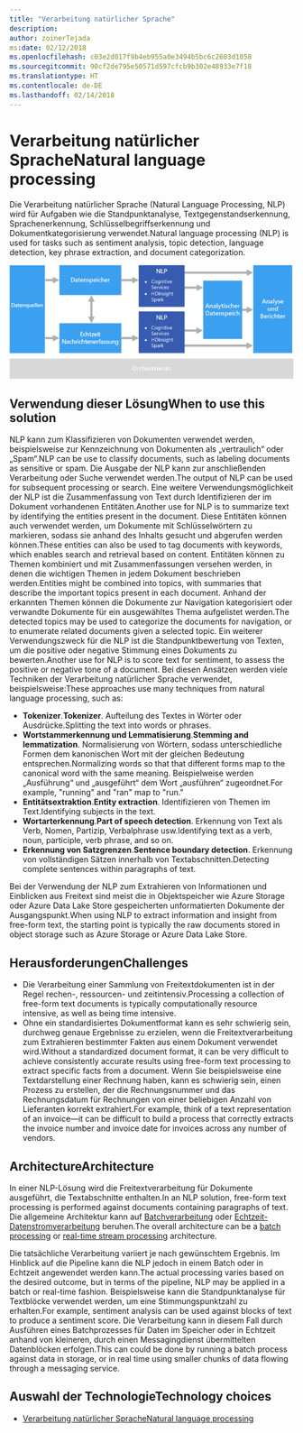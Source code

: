 ```yaml
---
title: "Verarbeitung natürlicher Sprache"
description: 
author: zoinerTejada
ms:date: 02/12/2018
ms.openlocfilehash: c03e2d017f9b4eb955a0e3494b5bc6c2603d1058
ms.sourcegitcommit: 90cf2de795e50571d597cfcb9b302e48933e7f18
ms.translationtype: HT
ms.contentlocale: de-DE
ms.lasthandoff: 02/14/2018
---
```

# <a name="natural-language-processing"></a><span data-ttu-id="19675-102">Verarbeitung natürlicher Sprache</span><span class="sxs-lookup"><span data-stu-id="19675-102">Natural language processing</span></span>

<span data-ttu-id="19675-103">Die Verarbeitung natürlicher Sprache (Natural Language Processing, NLP) wird für Aufgaben wie die Standpunktanalyse, Textgegenstandserkennung, Sprachenerkennung, Schlüsselbegriffserkennung und Dokumentkategorisierung verwendet.</span><span class="sxs-lookup"><span data-stu-id="19675-103">Natural language processing (NLP) is used for tasks such as sentiment analysis, topic detection, language detection, key phrase extraction, and document categorization.</span></span>

![](./images/nlp-pipeline.png)

## <a name="when-to-use-this-solution"></a><span data-ttu-id="19675-104">Verwendung dieser Lösung</span><span class="sxs-lookup"><span data-stu-id="19675-104">When to use this solution</span></span>

<span data-ttu-id="19675-105">NLP kann zum Klassifizieren von Dokumenten verwendet werden, beispielsweise zur Kennzeichnung von Dokumenten als „vertraulich“ oder „Spam“.</span><span class="sxs-lookup"><span data-stu-id="19675-105">NLP can be use to classify documents, such as labeling documents as sensitive or spam.</span></span> <span data-ttu-id="19675-106">Die Ausgabe der NLP kann zur anschließenden Verarbeitung oder Suche verwendet werden.</span><span class="sxs-lookup"><span data-stu-id="19675-106">The output of NLP can be used for subsequent processing or search.</span></span> <span data-ttu-id="19675-107">Eine weitere Verwendungsmöglichkeit der NLP ist die Zusammenfassung von Text durch Identifizieren der im Dokument vorhandenen Entitäten.</span><span class="sxs-lookup"><span data-stu-id="19675-107">Another use for NLP is to summarize text by identifying the entities present in the document.</span></span> <span data-ttu-id="19675-108">Diese Entitäten können auch verwendet werden, um Dokumente mit Schlüsselwörtern zu markieren, sodass sie anhand des Inhalts gesucht und abgerufen werden können.</span><span class="sxs-lookup"><span data-stu-id="19675-108">These entities can also be used to tag documents with keywords, which enables search and retrieval based on content.</span></span> <span data-ttu-id="19675-109">Entitäten können zu Themen kombiniert und mit Zusammenfassungen versehen werden, in denen die wichtigen Themen in jedem Dokument beschrieben werden.</span><span class="sxs-lookup"><span data-stu-id="19675-109">Entities might be combined into topics, with summaries that describe the important topics present in each document.</span></span> <span data-ttu-id="19675-110">Anhand der erkannten Themen können die Dokumente zur Navigation kategorisiert oder verwandte Dokumente für ein ausgewähltes Thema aufgelistet werden.</span><span class="sxs-lookup"><span data-stu-id="19675-110">The detected topics may be used to categorize the documents for navigation, or to enumerate related documents given a selected topic.</span></span> <span data-ttu-id="19675-111">Ein weiterer Verwendungszweck für die NLP ist die Standpunktbewertung von Texten, um die positive oder negative Stimmung eines Dokuments zu bewerten.</span><span class="sxs-lookup"><span data-stu-id="19675-111">Another use for NLP is to score text for sentiment, to assess the positive or negative tone of a document.</span></span> <span data-ttu-id="19675-112">Bei diesen Ansätzen werden viele Techniken der Verarbeitung natürlicher Sprache verwendet, beispielsweise:</span><span class="sxs-lookup"><span data-stu-id="19675-112">These approaches use many techniques from natural language processing, such as:</span></span> 

- <span data-ttu-id="19675-113">**Tokenizer**.</span><span class="sxs-lookup"><span data-stu-id="19675-113">**Tokenizer**.</span></span> <span data-ttu-id="19675-114">Aufteilung des Textes in Wörter oder Ausdrücke.</span><span class="sxs-lookup"><span data-stu-id="19675-114">Splitting the text into words or phrases.</span></span>
- <span data-ttu-id="19675-115">**Wortstammerkennung und Lemmatisierung**.</span><span class="sxs-lookup"><span data-stu-id="19675-115">**Stemming and lemmatization**.</span></span> <span data-ttu-id="19675-116">Normalisierung von Wörtern, sodass unterschiedliche Formen dem kanonischen Wort mit der gleichen Bedeutung entsprechen.</span><span class="sxs-lookup"><span data-stu-id="19675-116">Normalizing words so that that different forms map to the canonical word with the same meaning.</span></span> <span data-ttu-id="19675-117">Beispielweise werden „Ausführung“ und „ausgeführt“ dem Wort „ausführen“ zugeordnet.</span><span class="sxs-lookup"><span data-stu-id="19675-117">For example, "running" and "ran" map to "run."</span></span> 
- <span data-ttu-id="19675-118">**Entitätsextraktion**.</span><span class="sxs-lookup"><span data-stu-id="19675-118">**Entity extraction**.</span></span> <span data-ttu-id="19675-119">Identifizieren von Themen im Text.</span><span class="sxs-lookup"><span data-stu-id="19675-119">Identifying subjects in the text.</span></span>
- <span data-ttu-id="19675-120">**Wortarterkennung**.</span><span class="sxs-lookup"><span data-stu-id="19675-120">**Part of speech detection**.</span></span> <span data-ttu-id="19675-121">Erkennung von Text als Verb, Nomen, Partizip, Verbalphrase usw.</span><span class="sxs-lookup"><span data-stu-id="19675-121">Identifying text as a verb, noun, participle, verb phrase, and so on.</span></span>
- <span data-ttu-id="19675-122">**Erkennung von Satzgrenzen**.</span><span class="sxs-lookup"><span data-stu-id="19675-122">**Sentence boundary detection**.</span></span> <span data-ttu-id="19675-123">Erkennung von vollständigen Sätzen innerhalb von Textabschnitten.</span><span class="sxs-lookup"><span data-stu-id="19675-123">Detecting complete sentences within paragraphs of text.</span></span>

<span data-ttu-id="19675-124">Bei der Verwendung der NLP zum Extrahieren von Informationen und Einblicken aus Freitext sind meist die in Objektspeicher wie Azure Storage oder Azure Data Lake Store gespeicherten unformatierten Dokumente der Ausgangspunkt.</span><span class="sxs-lookup"><span data-stu-id="19675-124">When using NLP to extract information and insight from free-form text, the starting point is typically the raw documents stored in object storage such as Azure Storage or Azure Data Lake Store.</span></span> 

## <a name="challenges"></a><span data-ttu-id="19675-125">Herausforderungen</span><span class="sxs-lookup"><span data-stu-id="19675-125">Challenges</span></span>

- <span data-ttu-id="19675-126">Die Verarbeitung einer Sammlung von Freitextdokumenten ist in der Regel rechen-, ressourcen- und zeitintensiv.</span><span class="sxs-lookup"><span data-stu-id="19675-126">Processing a collection of free-form text documents is typically computationally resource intensive, as well as being time intensive.</span></span>
- <span data-ttu-id="19675-127">Ohne ein standardisiertes Dokumentformat kann es sehr schwierig sein, durchweg genaue Ergebnisse zu erzielen, wenn die Freitextverarbeitung zum Extrahieren bestimmter Fakten aus einem Dokument verwendet wird.</span><span class="sxs-lookup"><span data-stu-id="19675-127">Without a standardized document format, it can be very difficult to achieve consistently accurate results using free-form text processing to extract specific facts from a document.</span></span> <span data-ttu-id="19675-128">Wenn Sie beispielsweise eine Textdarstellung einer Rechnung haben, kann es schwierig sein, einen Prozess zu erstellen, der die Rechnungsnummer und das Rechnungsdatum für Rechnungen von einer beliebigen Anzahl von Lieferanten korrekt extrahiert.</span><span class="sxs-lookup"><span data-stu-id="19675-128">For example, think of a text representation of an invoice&mdash;it can be difficult to build a process that correctly extracts the invoice number and invoice date for invoices across any number of vendors.</span></span>

## <a name="architecture"></a><span data-ttu-id="19675-129">Architecture</span><span class="sxs-lookup"><span data-stu-id="19675-129">Architecture</span></span>

<span data-ttu-id="19675-130">In einer NLP-Lösung wird die Freitextverarbeitung für Dokumente ausgeführt, die Textabschnitte enthalten.</span><span class="sxs-lookup"><span data-stu-id="19675-130">In an NLP solution, free-form text processing is performed against documents containing paragraphs of text.</span></span> <span data-ttu-id="19675-131">Die allgemeine Architektur kann auf [Batchverarbeitung](./batch-processing.md) oder [Echtzeit-Datenstromverarbeitung](./real-time-processing.md) beruhen.</span><span class="sxs-lookup"><span data-stu-id="19675-131">The overall architecture can be a [batch processing](./batch-processing.md) or [real-time stream processing](./real-time-processing.md) architecture.</span></span>

<span data-ttu-id="19675-132">Die tatsächliche Verarbeitung variiert je nach gewünschtem Ergebnis. Im Hinblick auf die Pipeline kann die NLP jedoch in einem Batch oder in Echtzeit angewendet werden kann.</span><span class="sxs-lookup"><span data-stu-id="19675-132">The actual processing varies based on the desired outcome, but in terms of the pipeline, NLP may be applied in a batch or real-time fashion.</span></span> <span data-ttu-id="19675-133">Beispielsweise kann die Standpunktanalyse für Textblöcke verwendet werden, um eine Stimmungspunktzahl zu erhalten.</span><span class="sxs-lookup"><span data-stu-id="19675-133">For example, sentiment analysis can be used against blocks of text to produce a sentiment score.</span></span> <span data-ttu-id="19675-134">Die Verarbeitung kann in diesem Fall durch Ausführen eines Batchprozesses für Daten im Speicher oder in Echtzeit anhand von kleineren, durch einen Messagingdienst übermittelten Datenblöcken erfolgen.</span><span class="sxs-lookup"><span data-stu-id="19675-134">This can could be done by running a batch process against data in storage, or in real time using smaller chunks of data flowing through a messaging service.</span></span>

## <a name="technology-choices"></a><span data-ttu-id="19675-135">Auswahl der Technologie</span><span class="sxs-lookup"><span data-stu-id="19675-135">Technology choices</span></span>

- [<span data-ttu-id="19675-136">Verarbeitung natürlicher Sprache</span><span class="sxs-lookup"><span data-stu-id="19675-136">Natural language processing</span></span>](../technology-choices/natural-language-processing.md)